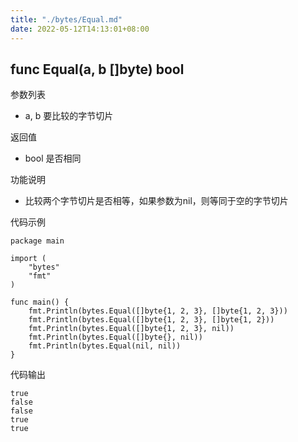 ```yaml
---
title: "./bytes/Equal.md"
date: 2022-05-12T14:13:01+08:00
---
```

## func Equal(a, b []byte) bool

参数列表

- a, b 要比较的字节切片

返回值

- bool 是否相同

功能说明

- 比较两个字节切片是否相等，如果参数为nil，则等同于空的字节切片

代码示例

	package main

	import (
		"bytes"
		"fmt"
	)

	func main() {
		fmt.Println(bytes.Equal([]byte{1, 2, 3}, []byte{1, 2, 3}))
		fmt.Println(bytes.Equal([]byte{1, 2, 3}, []byte{1, 2}))
		fmt.Println(bytes.Equal([]byte{1, 2, 3}, nil))
		fmt.Println(bytes.Equal([]byte{}, nil))
		fmt.Println(bytes.Equal(nil, nil))
	}

代码输出

	true
	false
	false
	true
	true
	


